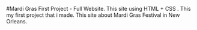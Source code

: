 #Mardi Gras First Project - Full Website.
This site using HTML + CSS .
This my first project that i made.
This site about Mardi Gras Festival in New Orleans.

